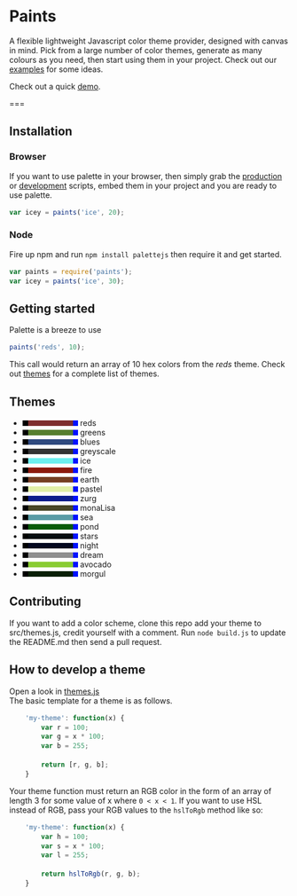 Paints
=======

A flexible lightweight Javascript color theme provider, designed with canvas in mind. Pick from a large number of color themes, generate as many colours as you need, then start using them in your project. Check out our [examples]() for some ideas.  

Check out a quick [demo](http://code-curve.github.io/paints/).

===

## Installation
### Browser
If you want to use palette in your browser, then simply grab the [production](palettejs.min.js) or [development](palettejs.js) scripts, embed them in your project and you are ready to use palette.
```js
var icey = paints('ice', 20);
```

### Node
Fire up npm and run `npm install palettejs` then require it and get started.
```js
var paints = require('paints');
var icey = paints('ice', 30);
```

## Getting started

Palette is a breeze to use

```js
paints('reds', 10);
```

This call would return an array of 10 hex colors from the _reds_
theme. Check out [themes](#themes) for a complete list of themes.

## Themes

 - ![alt text](./themes/reds.png "reds")
reds
 - ![alt text](./themes/greens.png "greens")
greens
 - ![alt text](./themes/blues.png "blues")
blues
 - ![alt text](./themes/greyscale.png "greyscale")
greyscale
 - ![alt text](./themes/ice.png "ice")
ice
 - ![alt text](./themes/fire.png "fire")
fire
 - ![alt text](./themes/earth.png "earth")
earth
 - ![alt text](./themes/pastel.png "pastel")
pastel
 - ![alt text](./themes/zurg.png "zurg")
zurg
 - ![alt text](./themes/monaLisa.png "monaLisa")
monaLisa
 - ![alt text](./themes/sea.png "sea")
sea
 - ![alt text](./themes/pond.png "pond")
pond
 - ![alt text](./themes/stars.png "stars")
stars
 - ![alt text](./themes/night.png "night")
night
 - ![alt text](./themes/dream.png "dream")
dream
 - ![alt text](./themes/avocado.png "avocado")
avocado
 - ![alt text](./themes/morgul.png "morgul")
morgul

## Contributing

If you want to add a color scheme, clone this repo add your theme to src/themes.js, credit yourself with a comment. Run `node build.js` to update the README.md then send a pull request.

## How to develop a theme

Open a look in [themes.js](src/themes.js)  
The basic template for a theme is as follows.

```js
    'my-theme': function(x) {
        var r = 100;
        var g = x * 100;
        var b = 255;
        
        return [r, g, b];
    }
```

Your theme function must return an RGB color in the form of an array of length 3 for some value of x where `0 < x < 1`. If you want to use HSL instead of RGB, pass your RGB values to the `hslToRgb` method like so:

```js
    'my-theme': function(x) {
        var h = 100;
        var s = x * 100;
        var l = 255;
        
        return hslToRgb(r, g, b);
    }
```
